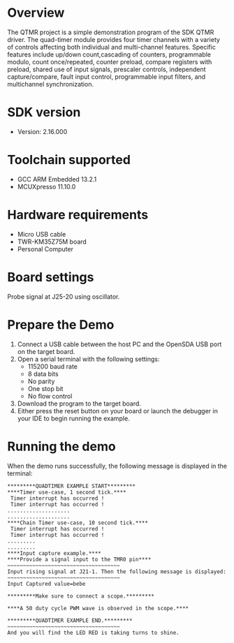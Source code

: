 Overview
========

The QTMR project is a simple demonstration program of the SDK QTMR driver.
The quad-timer module provides four timer channels with a variety of controls affecting both individual
and multi-channel features. Specific features include up/down count,cascading of counters, programmable modulo,
count once/repeated, counter preload, compare registers with preload, shared use of input signals, prescaler controls,
independent capture/compare, fault input control, programmable input filters, and multichannel synchronization.

SDK version
===========
- Version: 2.16.000

Toolchain supported
===================
- GCC ARM Embedded  13.2.1
- MCUXpresso  11.10.0

Hardware requirements
=====================
- Micro USB cable
- TWR-KM35Z75M board
- Personal Computer

Board settings
==============
Probe signal at J25-20 using oscillator.

Prepare the Demo
================
1.  Connect a USB cable between the host PC and the OpenSDA USB port on the target board.
2.  Open a serial terminal with the following settings:
    - 115200 baud rate
    - 8 data bits
    - No parity
    - One stop bit
    - No flow control
3. Download the program to the target board.
4. Either press the reset button on your board or launch the debugger in your IDE to begin running the example.

Running the demo
================
When the demo runs successfully, the following message is displayed in the terminal:
~~~~~~~~~~~~~~~~~~~~~~~~~~~~~~~~~~~~~
*********QUADTIMER EXAMPLE START*********
****Timer use-case, 1 second tick.****
 Timer interrupt has occurred !
 Timer interrupt has occurred !
....................
....................
****Chain Timer use-case, 10 second tick.****
 Timer interrupt has occurred !
 Timer interrupt has occurred !
.........
.........
****Input capture example.****
****Provide a signal input to the TMR0 pin****
~~~~~~~~~~~~~~~~~~~~~~~~~~~~~~~~~~~~
Input rising signal at J21-1. Then the following message is displayed:
~~~~~~~~~~~~~~~~~~~~~~~~~~~~~~~~~~~~
Input Captured value=bebe

*********Make sure to connect a scope.*********

****A 50 duty cycle PWM wave is observed in the scope.****

*********QUADTIMER EXAMPLE END.*********
~~~~~~~~~~~~~~~~~~~~~~~~~~~~~~~~~~~~
And you will find the LED RED is taking turns to shine.
